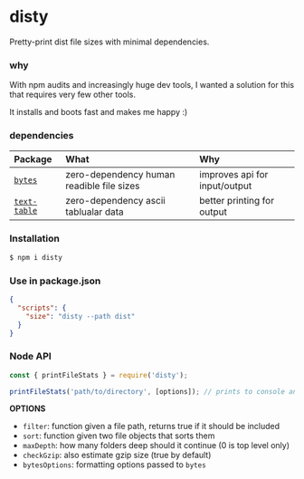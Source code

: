 # disty

Pretty-print dist file sizes with minimal dependencies.

### why

With npm audits and increasingly huge dev tools, I wanted a solution for this that requires very few other tools.

It installs and boots fast and makes me happy :)

### dependencies

|Package|What|Why
|:----|:---|:---|
|[`bytes`](https://www.npmjs.com/package/text-table)| zero-dependency human readible file sizes | improves api for input/output|
|[`text-table`](https://www.npmjs.com/package/text-table)| zero-dependency ascii tablualar data |better printing for output|

### Installation

```bash
$ npm i disty
```

### Use in package.json

```json
{
  "scripts": {
    "size": "disty --path dist"
  }
}
```

### Node API

```javascript
const { printFileStats } = require('disty');

printFileStats('path/to/directory', [options]); // prints to console and returns promise
```

**OPTIONS**

- `filter`: function given a file path, returns true if it should be included
- `sort`: function given two file objects that sorts them
- `maxDepth`: how many folders deep should it continue (0 is top level only)
- `checkGzip`: also estimate gzip size (true by default)
- `bytesOptions`: formatting options passed to `bytes`
